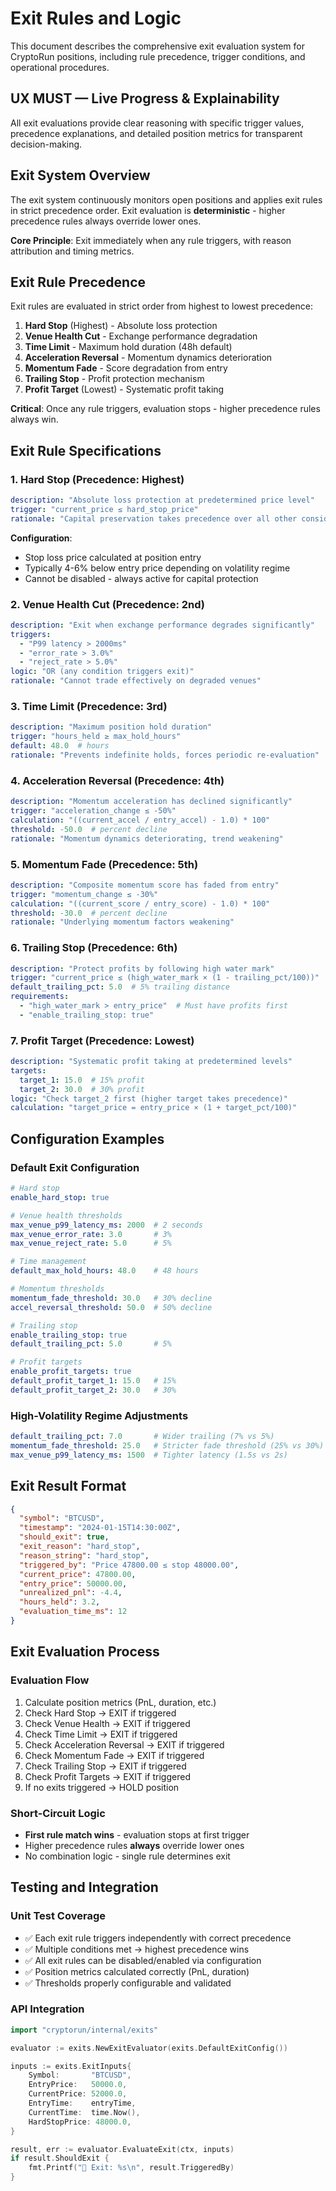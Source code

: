 # Exit Rules and Logic

This document describes the comprehensive exit evaluation system for CryptoRun positions, including rule precedence, trigger conditions, and operational procedures.

## UX MUST — Live Progress & Explainability

All exit evaluations provide clear reasoning with specific trigger values, precedence explanations, and detailed position metrics for transparent decision-making.

## Exit System Overview

The exit system continuously monitors open positions and applies exit rules in strict precedence order. Exit evaluation is **deterministic** - higher precedence rules always override lower ones.

**Core Principle**: Exit immediately when any rule triggers, with reason attribution and timing metrics.

## Exit Rule Precedence

Exit rules are evaluated in strict order from highest to lowest precedence:

1. **Hard Stop** (Highest) - Absolute loss protection
2. **Venue Health Cut** - Exchange performance degradation  
3. **Time Limit** - Maximum hold duration (48h default)
4. **Acceleration Reversal** - Momentum dynamics deterioration
5. **Momentum Fade** - Score degradation from entry
6. **Trailing Stop** - Profit protection mechanism
7. **Profit Target** (Lowest) - Systematic profit taking

**Critical**: Once any rule triggers, evaluation stops - higher precedence rules always win.

## Exit Rule Specifications

### 1. Hard Stop (Precedence: Highest)
```yaml
description: "Absolute loss protection at predetermined price level"
trigger: "current_price ≤ hard_stop_price"
rationale: "Capital preservation takes precedence over all other considerations"
```

**Configuration**:
- Stop loss price calculated at position entry
- Typically 4-6% below entry price depending on volatility regime
- Cannot be disabled - always active for capital protection

### 2. Venue Health Cut (Precedence: 2nd)
```yaml
description: "Exit when exchange performance degrades significantly"
triggers:
  - "P99 latency > 2000ms"
  - "error_rate > 3.0%"  
  - "reject_rate > 5.0%"
logic: "OR (any condition triggers exit)"
rationale: "Cannot trade effectively on degraded venues"
```

### 3. Time Limit (Precedence: 3rd)
```yaml
description: "Maximum position hold duration"
trigger: "hours_held ≥ max_hold_hours"
default: 48.0  # hours
rationale: "Prevents indefinite holds, forces periodic re-evaluation"
```

### 4. Acceleration Reversal (Precedence: 4th)
```yaml
description: "Momentum acceleration has declined significantly"
trigger: "acceleration_change ≤ -50%"
calculation: "((current_accel / entry_accel) - 1.0) * 100"
threshold: -50.0  # percent decline
rationale: "Momentum dynamics deteriorating, trend weakening"
```

### 5. Momentum Fade (Precedence: 5th)
```yaml
description: "Composite momentum score has faded from entry"
trigger: "momentum_change ≤ -30%"
calculation: "((current_score / entry_score) - 1.0) * 100"
threshold: -30.0  # percent decline
rationale: "Underlying momentum factors weakening"
```

### 6. Trailing Stop (Precedence: 6th)
```yaml
description: "Protect profits by following high water mark"
trigger: "current_price ≤ (high_water_mark × (1 - trailing_pct/100))"
default_trailing_pct: 5.0  # 5% trailing distance
requirements:
  - "high_water_mark > entry_price"  # Must have profits first
  - "enable_trailing_stop: true"
```

### 7. Profit Target (Precedence: Lowest)
```yaml
description: "Systematic profit taking at predetermined levels"
targets:
  target_1: 15.0  # 15% profit
  target_2: 30.0  # 30% profit
logic: "Check target_2 first (higher target takes precedence)"
calculation: "target_price = entry_price × (1 + target_pct/100)"
```

## Configuration Examples

### Default Exit Configuration
```yaml
# Hard stop
enable_hard_stop: true

# Venue health thresholds  
max_venue_p99_latency_ms: 2000  # 2 seconds
max_venue_error_rate: 3.0       # 3%
max_venue_reject_rate: 5.0      # 5%

# Time management
default_max_hold_hours: 48.0    # 48 hours

# Momentum thresholds
momentum_fade_threshold: 30.0   # 30% decline
accel_reversal_threshold: 50.0  # 50% decline

# Trailing stop
enable_trailing_stop: true
default_trailing_pct: 5.0       # 5%

# Profit targets
enable_profit_targets: true
default_profit_target_1: 15.0   # 15%
default_profit_target_2: 30.0   # 30%
```

### High-Volatility Regime Adjustments
```yaml
default_trailing_pct: 7.0       # Wider trailing (7% vs 5%)
momentum_fade_threshold: 25.0   # Stricter fade threshold (25% vs 30%)
max_venue_p99_latency_ms: 1500  # Tighter latency (1.5s vs 2s)
```

## Exit Result Format

```json
{
  "symbol": "BTCUSD",
  "timestamp": "2024-01-15T14:30:00Z", 
  "should_exit": true,
  "exit_reason": "hard_stop",
  "reason_string": "hard_stop",
  "triggered_by": "Price 47800.00 ≤ stop 48000.00",
  "current_price": 47800.00,
  "entry_price": 50000.00,
  "unrealized_pnl": -4.4,
  "hours_held": 3.2,
  "evaluation_time_ms": 12
}
```

## Exit Evaluation Process

### Evaluation Flow
1. Calculate position metrics (PnL, duration, etc.)
2. Check Hard Stop → EXIT if triggered  
3. Check Venue Health → EXIT if triggered
4. Check Time Limit → EXIT if triggered
5. Check Acceleration Reversal → EXIT if triggered  
6. Check Momentum Fade → EXIT if triggered
7. Check Trailing Stop → EXIT if triggered
8. Check Profit Targets → EXIT if triggered
9. If no exits triggered → HOLD position

### Short-Circuit Logic
- **First rule match wins** - evaluation stops at first trigger
- Higher precedence rules **always** override lower ones
- No combination logic - single rule determines exit

## Testing and Integration

### Unit Test Coverage
- ✅ Each exit rule triggers independently with correct precedence
- ✅ Multiple conditions met → highest precedence wins
- ✅ All exit rules can be disabled/enabled via configuration
- ✅ Position metrics calculated correctly (PnL, duration)
- ✅ Thresholds properly configurable and validated

### API Integration
```go
import "cryptorun/internal/exits"

evaluator := exits.NewExitEvaluator(exits.DefaultExitConfig())

inputs := exits.ExitInputs{
    Symbol:       "BTCUSD",
    EntryPrice:   50000.0,
    CurrentPrice: 52000.0,
    EntryTime:    entryTime,
    CurrentTime:  time.Now(),
    HardStopPrice: 48000.0,
}

result, err := evaluator.EvaluateExit(ctx, inputs)
if result.ShouldExit {
    fmt.Printf("🚪 Exit: %s\n", result.TriggeredBy)
}
```
